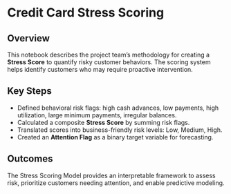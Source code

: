 # Credit Card Stress Scoring

## Overview
This notebook describes the project team’s methodology for creating a **Stress Score** to quantify risky customer behaviors. The scoring system helps identify customers who may require proactive intervention.

## Key Steps
- Defined behavioral risk flags: high cash advances, low payments, high utilization, large minimum payments, irregular balances.
- Calculated a composite **Stress Score** by summing risk flags.
- Translated scores into business-friendly risk levels: Low, Medium, High.
- Created an **Attention Flag** as a binary target variable for forecasting.

## Outcomes
The Stress Scoring Model provides an interpretable framework to assess risk, prioritize customers needing attention, and enable predictive modeling.
